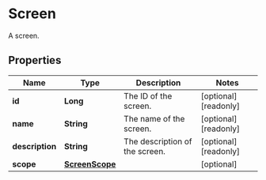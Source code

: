 

# Screen

A screen.

## Properties

| Name | Type | Description | Notes |
|------------ | ------------- | ------------- | -------------|
|**id** | **Long** | The ID of the screen. |  [optional] [readonly] |
|**name** | **String** | The name of the screen. |  [optional] [readonly] |
|**description** | **String** | The description of the screen. |  [optional] [readonly] |
|**scope** | [**ScreenScope**](ScreenScope.md) |  |  [optional] |



